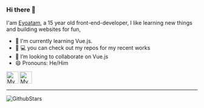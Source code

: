 ### Hi there 👋

I'am [Eyoatam](https://www.gitub.com/eyoatam), a 15 year old front-end-developer, I like learning new things
 and building websites for fun,
 
- 🌱 I'm currently learning Vue.js. 
- 🔭 💻 you can check out my repos for my recent works 
- 👯 I’m looking to collaborate on Vue.js
- 😄 Pronouns: He/Him
 
<a href="https://codepen.io/Eyoatam">
  <img width="32" align="left"
     alt="My GitHub profile"
     src="https://cdn.jsdelivr.net/npm/simple-icons@v3/icons/codepen.svg">
</a>
<a href="https://www.instagram.com/eyoatam.codes">
  <img width="32" align="left"
     alt="My Instagram profile"
     src="https://cdn.jsdelivr.net/npm/simple-icons@v3/icons/instagram.svg">
</a>
<br><br>
<hr/>

![GithubStars](https://github-readme-stats.vercel.app/api/?username=Eyoatam&show_icons=true&title_color=fff&icon_color=007cff&text_color=9e9e9e&bg_color=151515)
